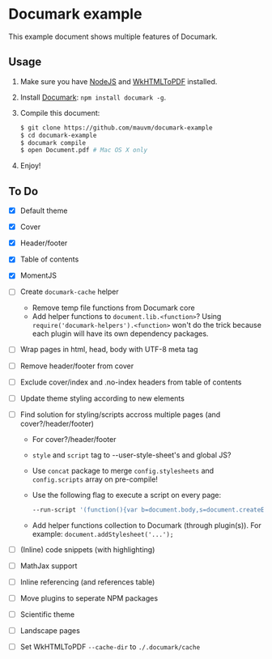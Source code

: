 # Documark example

This example document shows multiple features of Documark.

## Usage

1. Make sure you have [NodeJS][nodejs] and [WkHTMLToPDF][wkhtmltopdf] installed.
2. Install [Documark][documark]: `npm install documark -g`.
3. Compile this document:

	```bash
	$ git clone https://github.com/mauvm/documark-example
	$ cd documark-example
	$ documark compile
	$ open Document.pdf # Mac OS X only
	```

4. Enjoy!

## To Do

- [x] Default theme
- [x] Cover
- [x] Header/footer
- [x] Table of contents
- [x] MomentJS
- [ ] Create `documark-cache` helper
	- Remove temp file functions from Documark core
	- Add helper functions to `document.lib.<function>`? Using `require('documark-helpers').<function>` won't do the trick because each plugin will have its own dependency packages.
- [ ] Wrap pages in html, head, body with UTF-8 meta tag
- [ ] Remove header/footer from cover
- [ ] Exclude cover/index and .no-index headers from table of contents
- [ ] Update theme styling according to new elements
- [ ] Find solution for styling/scripts accross multiple pages (and cover?/header/footer)
	- For cover?/header/footer
	- `style` and `script` tag to --user-style-sheet's and global JS?
	- Use `concat` package to merge `config.stylesheets` and `config.scripts` array on pre-compile!
	- Use the following flag to execute a script on every page:
		
		```bash
		--run-script '(function(){var b=document.body,s=document.createElement("script");s.src="test.js";b.insertBefore(s,b.firstChild);})();'
		```

	- Add helper functions collection to Documark (through plugin(s)). For example: `document.addStylesheet('...');`

- [ ] (Inline) code snippets (with highlighting)
- [ ] MathJax support
- [ ] Inline referencing (and references table)
- [ ] Move plugins to seperate NPM packages
- [ ] Scientific theme
- [ ] Landscape pages
- [ ] Set WkHTMLToPDF `--cache-dir` to `./.documark/cache`

[nodejs]: http://nodejs.org/
[wkhtmltopdf]: http://wkhtmltopdf.org/
[documark]: https://github.com/mauvm/documark
